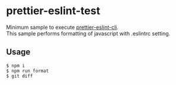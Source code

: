 # prettier-eslint-test

Minimum sample to execute [prettier-eslint-cli](https://github.com/prettier/prettier-eslint-cli).  
This sample performs formatting of javascript with .eslintrc setting.

## Usage

```
$ npm i
$ npm run format
$ git diff
```
